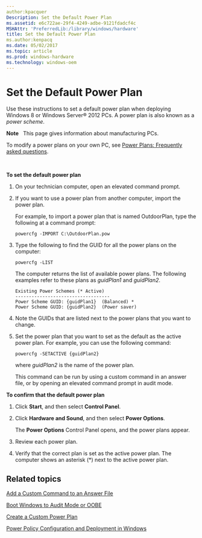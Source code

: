 ```yaml
---
author:kpacquer
Description: Set the Default Power Plan
ms.assetid: e6c722ae-29f4-4249-adbe-9121fdadcf4c
MSHAttr: 'PreferredLib:/library/windows/hardware'
title: Set the Default Power Plan
ms.author:kenpacq
ms.date: 05/02/2017
ms.topic: article
ms.prod: windows-hardware
ms.technology: windows-oem
---
```


# Set the Default Power Plan


Use these instructions to set a default power plan when deploying Windows 8 or Windows Server® 2012 PCs. A power plan is also known as a *power scheme*.

**Note**  
This page gives information about manufacturing PCs.

To modify a power plans on your own PC, see [Power Plans: Frequently asked questions](http://go.microsoft.com/fwlink/p/?linkid=278892).

 

**To set the default power plan**

1.  On your technician computer, open an elevated command prompt.

2.  If you want to use a power plan from another computer, import the power plan.

    For example, to import a power plan that is named OutdoorPlan, type the following at a command prompt:

    ```
    powercfg -IMPORT C:\OutdoorPlan.pow
    ```

3.  Type the following to find the GUID for all the power plans on the computer:

    ```
    powercfg -LIST
    ```

    The computer returns the list of available power plans. The following examples refer to these plans as *guidPlan1* and *guidPlan2*.

    ```
    Existing Power Schemes (* Active)
    -----------------------------------
    Power Scheme GUID: {guidPlan1}  (Balanced) *
    Power Scheme GUID: {guidPlan2}  (Power saver)
    ```

4.  Note the GUIDs that are listed next to the power plans that you want to change.

5.  Set the power plan that you want to set as the default as the active power plan. For example, you can use the following command:

    ```
    powercfg -SETACTIVE {guidPlan2}
    ```

    where *guidPlan2* is the name of the power plan.

    This command can be run by using a custom command in an answer file, or by opening an elevated command prompt in audit mode.

**To confirm that the default power plan**

1.  Click **Start**, and then select **Control Panel**.

2.  Click **Hardware and Sound**, and then select **Power Options**.

    The **Power Options** Control Panel opens, and the power plans appear.

3.  Review each power plan.

4.  Verify that the correct plan is set as the active power plan. The computer shows an asterisk (\*) next to the active power plan.

## <span id="related_topics"></span>Related topics


[Add a Custom Command to an Answer File](https://msdn.microsoft.com/library/windows/hardware/dn915058)

[Boot Windows to Audit Mode or OOBE](boot-windows-to-audit-mode-or-oobe.md)

[Create a Custom Power Plan](create-a-custom-power-plan-technicalreference.md)

[Power Policy Configuration and Deployment in Windows](http://go.microsoft.com/fwlink/p/?linkid=129584)

 

 






